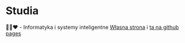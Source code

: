 # Studia
💚🖤❤️ - Informatyka i systemy inteligentne
[Własna strona](http://frendzlu.pythonanywhere.com/)
i [ta na github pages](https://frendzlu.github.io/)
